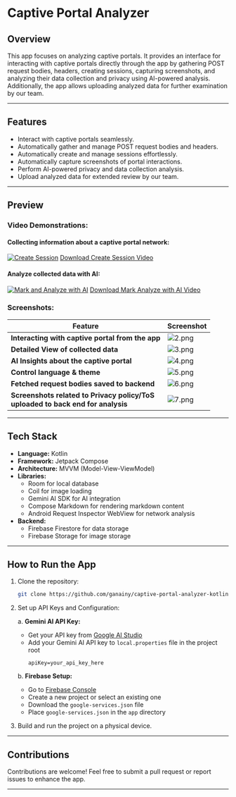 # Captive Portal Analyzer

## Overview

This app focuses on analyzing captive portals. It provides an interface for interacting with captive portals directly through the app by gathering POST request bodies, headers, creating sessions, capturing screenshots, and analyzing their data collection and privacy using AI-powered analysis. Additionally, the app allows uploading analyzed data for further examination by our team.

---

## Features

- Interact with captive portals seamlessly.
- Automatically gather and manage POST request bodies and headers.
- Automatically create and manage sessions effortlessly.
- Automatically capture screenshots of portal interactions.
- Perform AI-powered privacy and data collection analysis.
- Upload analyzed data for extended review by our team.

---

## Preview

### Video Demonstrations:

#### Collecting information about a captive portal network:
[![Create Session](preview/screenshots/1.png)](preview/videos/create-session.mp4)
[Download Create Session Video](preview/videos/create-session.mp4)

#### Analyze collected data with AI:
[![Mark and Analyze with AI](preview/screenshots/2.png)](preview/videos/mark-analyze-with-ai_blurred.mp4)
[Download Mark Analyze with AI Video](preview/videos/mark-analyze-with-ai_blurred.mp4)

### Screenshots:

| Feature                                                                 | Screenshot                          |
|-------------------------------------------------------------------------|-------------------------------------|
| **Interacting with captive portal from the app**                        | ![2.png](preview/screenshots/2.png) |
| **Detailed View of collected data**                                     | ![3.png](preview/screenshots/3.png) |
| **AI Insights about the captive portal**                                | ![4.png](preview/screenshots/4.png) |
| **Control language & theme**                                            | ![5.png](preview/screenshots/5.png) |
| **Fetched request bodies saved to backend**                             | ![6.png](preview/screenshots/6.png) |
| **Screenshots related to Privacy policy/ToS<br/> uploaded to back end for analysis** | ![7.png](preview/screenshots/7.png) |


---

## Tech Stack

- **Language:** Kotlin
- **Framework:** Jetpack Compose
- **Architecture:** MVVM (Model-View-ViewModel)
- **Libraries:**
    - Room for local database
    - Coil for image loading
    - Gemini AI SDK for AI integration
    - Compose Markdown for rendering markdown content
    - Android Request Inspector WebView for network analysis
- **Backend:**
    - Firebase Firestore for data storage
    - Firebase Storage for image storage

---

## How to Run the App

1. Clone the repository:
   ```bash
   git clone https://github.com/ganainy/captive-portal-analyzer-kotlin.git
   ```

2. Set up API Keys and Configuration:

   a. **Gemini AI API Key:**
    - Get your API key from [Google AI Studio](https://makersuite.google.com/app/apikey)
    - Add your Gemini AI API key to `local.properties` file in the project root 
      ```properties
      apiKey=your_api_key_here
      ```

   b. **Firebase Setup:**
    - Go to [Firebase Console](https://console.firebase.google.com/)
    - Create a new project or select an existing one
    - Download the `google-services.json` file
    - Place `google-services.json` in the `app` directory

3. Build and run the project on a physical device.

---

## Contributions

Contributions are welcome! Feel free to submit a pull request or report issues to enhance the app.

---
